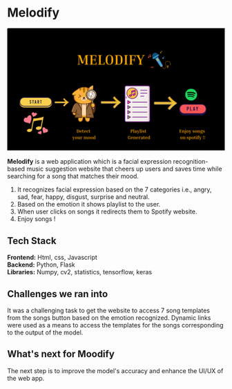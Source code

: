 # Melodify 	

![Banner](banner.gif)

**Melodify** is a web application which is a facial expression recognition-based music suggestion website that cheers up users and saves time while searching for a song that matches their mood.
1. It recognizes facial expression based on the 7 categories i.e., angry, sad, fear, happy, disgust, surprise and neutral.
2. Based on the emotion it shows playlist to the user.
3. When user clicks on songs it redirects them to Spotify website.
4. Enjoy songs !

## Tech Stack
**Frontend:** Html, css, Javascript</br>
**Backend:** Python, Flask<br/>
**Libraries:** Numpy, cv2, statistics, tensorflow, keras<br/>


## Challenges we ran into
It was a challenging task to get the website to access 7 song templates from the songs button based on the emotion recognized. Dynamic links were used as a means to access the templates for the songs corresponding to the output of the model.

## What's next for **Moodify**
The next step is to improve the model's accuracy and enhance the UI/UX of the web app.
